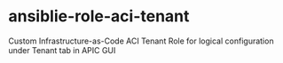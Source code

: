 # ansiblie-role-aci-tenant
Custom Infrastructure-as-Code ACI Tenant Role for logical configuration under Tenant tab in APIC GUI
